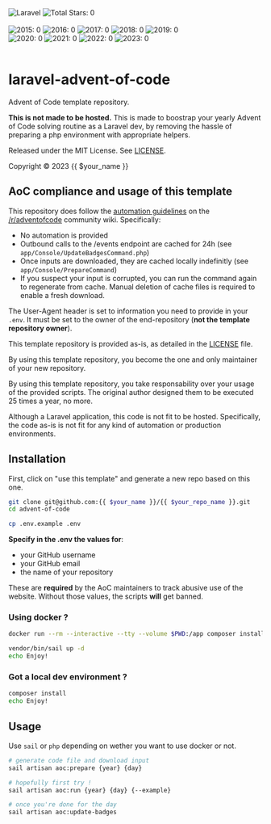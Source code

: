 <div>
    <div>
        <img alt="Laravel"
             src="https://img.shields.io/badge/laravel-%23FF2D20.svg?style=for-the-badge&logo=laravel&logoColor=white">
        <img alt="Total Stars: 0"
             src="https://img.shields.io/badge/total_stars%20⭐-0-fcd34d?style=for-the-badge">
    </div>
    <br />
    <img alt="2015: 0" src="https://img.shields.io/badge/2015%20⭐-0-a8a29e">
    <img alt="2016: 0" src="https://img.shields.io/badge/2016%20⭐-0-a8a29e">
    <img alt="2017: 0" src="https://img.shields.io/badge/2017%20⭐-0-a8a29e">
    <img alt="2018: 0" src="https://img.shields.io/badge/2018%20⭐-0-a8a29e">
    <img alt="2019: 0" src="https://img.shields.io/badge/2019%20⭐-0-a8a29e">
    <br />
    <img alt="2020: 0" src="https://img.shields.io/badge/2020%20⭐-0-a8a29e">
    <img alt="2021: 0" src="https://img.shields.io/badge/2021%20⭐-0-a8a29e">
    <img alt="2022: 0" src="https://img.shields.io/badge/2022%20⭐-0-a8a29e">
    <img alt="2023: 0" src="https://img.shields.io/badge/2023%20⭐-0-a8a29e">
</div>
<br />

# laravel-advent-of-code

Advent of Code template repository.

**This is not made to be hosted.** This is made to boostrap
your yearly Advent of Code solving routine as a Laravel dev,
by removing the hassle of preparing a php environment with
appropriate helpers.

Released under the MIT License.
See [LICENSE](./LICENSE).

Copyright :copyright: 2023 {{ $your_name }}

## AoC compliance and usage of this template

This repository does follow the [automation guidelines](https://www.reddit.com/r/adventofcode/wiki/faqs/automation) on the [/r/adventofcode](https://www.reddit.com/r/adventofcode/) community wiki. Specifically:

- No automation is provided
- Outbound calls to the /events endpoint are cached for 24h (see `app/Console/UpdateBadgesCommand.php`)
- Once inputs are downloaded, they are cached locally indefinitly (see `app/Console/PrepareCommand`)
- If you suspect your input is corrupted, you can run the command again to regenerate from cache. Manual deletion of cache files is required to enable a fresh download.

The User-Agent header is set to information you need to provide in your `.env`.
It must be set to the owner of the end-repository (**not the template repository owner**).

This template repository is provided as-is,
as detailed in the [LICENSE](./LICENSE) file.

By using this template repository, you become the
one and only maintainer of your new repository.

By using this template repository, you take responsability
over your usage of the provided scripts. The original author
designed them to be executed 25 times a year, no more.

Although a Laravel application, this code is not fit
to be hosted. Specifically, the code as-is is not fit
for any kind of automation or production environments.

## Installation

First, click on "use this template" and generate a new repo based on this one.

```sh
git clone git@github.com:{{ $your_name }}/{{ $your_repo_name }}.git
cd advent-of-code

cp .env.example .env
```

**Specify in the .env the values for**:
- your GitHub username
- your GitHub email
- the name of your repository

These are **required** by the AoC maintainers to track
abusive use of the website.
Without those values, the scripts **will** get banned.

### Using docker ?

```sh
docker run --rm --interactive --tty --volume $PWD:/app composer install

vendor/bin/sail up -d
echo Enjoy!
```

### Got a local dev environment ?

```sh
composer install
echo Enjoy!
```

## Usage

Use `sail` or `php` depending on wether you want to use docker or not.

```sh
# generate code file and download input
sail artisan aoc:prepare {year} {day}

# hopefully first try !
sail artisan aoc:run {year} {day} {--example}

# once you're done for the day
sail artisan aoc:update-badges
```
